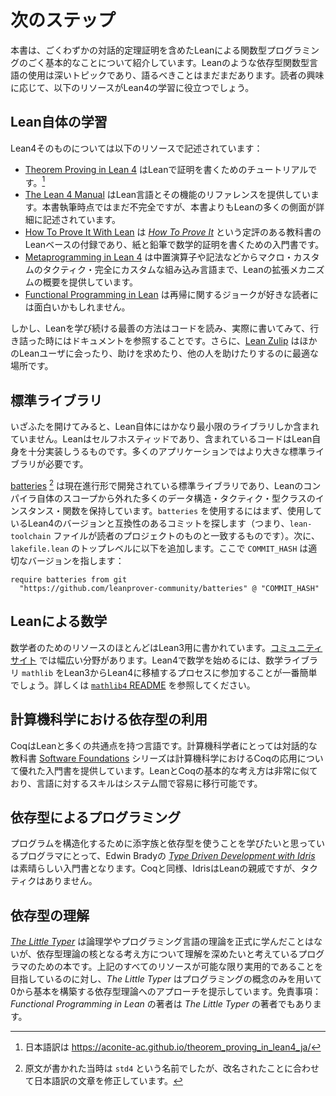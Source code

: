 <!--
# Next Steps
-->

# 次のステップ

<!--
This book introduces the very basics of functional programming in Lean, including a tiny amount of interactive theorem proving.
Using dependently-typed functional languages like Lean is a deep topic, and much can be said.
Depending on your interests, the following resources might be useful for learning Lean 4.
-->

本書は、ごくわずかの対話的定理証明を含めたLeanによる関数型プログラミングのごく基本的なことについて紹介しています。Leanのような依存型関数型言語の使用は深いトピックであり、語るべきことはまだまだあります。読者の興味に応じて、以下のリソースがLean4の学習に役立つでしょう。

<!--
## Learning Lean
-->

## Lean自体の学習

<!--
Lean 4 itself is described in the following resources:
-->

Lean4そのものについては以下のリソースで記述されています：

 <!--
 * [Theorem Proving in Lean 4](https://leanprover.github.io/theorem_proving_in_lean4/) is a tutorial on writing proofs using Lean.
 * [The Lean 4 Manual](https://leanprover.github.io/lean4/doc/) provides a reference for the language and its features. At the time of writing, it is still incomplete, but it describes many aspects of Lean in greater detail than this book.
 * [How To Prove It With Lean](https://djvelleman.github.io/HTPIwL/) is a Lean-based accompaniment to the well-regarded textbook [_How To Prove It_](https://www.cambridge.org/highereducation/books/how-to-prove-it/6D2965D625C6836CD4A785A2C843B3DA#overview) that provides an introduction to writing paper-and-pencil mathematical proofs.
 * [Metaprogramming in Lean 4](https://github.com/arthurpaulino/lean4-metaprogramming-book) provides an overview of Lean's extension mechanisms, from infix operators and notations to macros, custom tactics, and full-on custom embedded languages.
 * [Functional Programming in Lean](https://leanprover.github.io/functional_programming_in_lean/) may be interesting to readers who enjoy jokes about recursion.
-->

 * [Theorem Proving in Lean 4](https://leanprover.github.io/theorem_proving_in_lean4/) はLeanで証明を書くためのチュートリアルです。[^1]
 * [The Lean 4 Manual](https://leanprover.github.io/lean4/doc/) はLean言語とその機能のリファレンスを提供しています。本書執筆時点ではまだ不完全ですが、本書よりもLeanの多くの側面が詳細に記述されています。
 * [How To Prove It With Lean](https://djvelleman.github.io/HTPIwL/) は [_How To Prove It_](https://www.cambridge.org/highereducation/books/how-to-prove-it/6D2965D625C6836CD4A785A2C843B3DA#overview) という定評のある教科書のLeanベースの付録であり、紙と鉛筆で数学的証明を書くための入門書です。
 * [Metaprogramming in Lean 4](https://github.com/arthurpaulino/lean4-metaprogramming-book) は中置演算子や記法などからマクロ・カスタムのタクティク・完全にカスタムな組み込み言語まで、Leanの拡張メカニズムの概要を提供しています。
 * [Functional Programming in Lean](https://leanprover.github.io/functional_programming_in_lean/) は再帰に関するジョークが好きな読者には面白いかもしれません。

<!--
However, the best way to continue learning Lean is to start reading and writing code, consulting the documentation when you get stuck.
Additionally, the [Lean Zulip](https://leanprover.zulipchat.com/) is an excellent place to meet other Lean users, ask for help, and help others.
-->

しかし、Leanを学び続ける最善の方法はコードを読み、実際に書いてみて、行き詰った時にはドキュメントを参照することです。さらに、[Lean Zulip](https://leanprover.zulipchat.com/) はほかのLeanユーザに会ったり、助けを求めたり、他の人を助けたりするのに最適な場所です。

<!--
## The Standard Library
-->

## 標準ライブラリ

<!--
Out of the box, Lean itself includes a fairly minimal library.
Lean is self-hosted, and the included code is just enough to implement Lean itself.
For many applications, a larger standard library is needed.
-->

いざふたを開けてみると、Lean自体にはかなり最小限のライブラリしか含まれていません。Leanはセルフホスティッドであり、含まれているコードはLean自身を十分実装しうるものです。多くのアプリケーションではより大きな標準ライブラリが必要です。

<!--
[std4](https://github.com/leanprover/std4) is an in-progress standard library that includes many data structures, tactics, type class instances, and functions that are out of scope for the Lean compiler itself.
To use `std4`, the first step is to find a commit in its history that's compatible with the version of Lean 4 that you're using (that is, one in which the `lean-toolchain` file matches the one in your project).
Then, add the following to the top level of your `lakefile.lean`, where `COMMIT_HASH` is the appropriate version:
```lean
require std from git
  "https://github.com/leanprover/std4/" @ "COMMIT_HASH"
```
-->

[batteries](https://github.com/leanprover-community/batteries) [^2] は現在進行形で開発されている標準ライブラリであり、Leanのコンパイラ自体のスコープから外れた多くのデータ構造・タクティク・型クラスのインスタンス・関数を保持しています。`batteries` を使用するにはまず、使用しているLean4のバージョンと互換性のあるコミットを探します（つまり、`lean-toolchain` ファイルが読者のプロジェクトのものと一致するものです）。次に、`lakefile.lean` のトップレベルに以下を追加します。ここで `COMMIT_HASH` は適切なバージョンを指します：
```lean
require batteries from git
  "https://github.com/leanprover-community/batteries" @ "COMMIT_HASH"
```


<!--
## Mathematics in Lean
-->

## Leanによる数学

<!--
Most resources for mathematicians are written for Lean 3.
A wide selection are available at [the community site](https://leanprover-community.github.io/learn.html).
To get started doing mathematics in Lean 4, it is probably easiest to participate in the process of porting the mathematics library `mathlib` from Lean 3 to Lean 4.
Please see the [`mathlib4` README](https://github.com/leanprover-community/mathlib4) for further information.
-->

数学者のためのリソースのほとんどはLean3用に書かれています。[コミュニティサイト](https://leanprover-community.github.io/learn.html) では幅広い分野があります。Lean4で数学を始めるには、数学ライブラリ `mathlib` をLean3からLean4に移植するプロセスに参加することが一番簡単でしょう。詳しくは [`mathlib4` README](https://github.com/leanprover-community/mathlib4) を参照してください。

<!--
## Using Dependent Types in Computer Science
-->

## 計算機科学における依存型の利用

<!--
Coq is a language that has a lot in common with Lean.
For computer scientists, the [Software Foundations](https://softwarefoundations.cis.upenn.edu/) series of interactive textbooks provides an excellent introduction to applications of Coq in computer science.
The fundamental ideas of Lean and Coq are very similar, and skills are readily transferable between the systems.
-->

CoqはLeanと多くの共通点を持つ言語です。計算機科学者にとっては対話的な教科書 [Software Foundations](https://softwarefoundations.cis.upenn.edu/) シリーズは計算機科学におけるCoqの応用について優れた入門書を提供しています。LeanとCoqの基本的な考え方は非常に似ており、言語に対するスキルはシステム間で容易に移行可能です。

<!--
## Programming with Dependent Types
-->

## 依存型によるプログラミング

<!--
For programmers who are interested in learning to use indexed families and dependent types to structure programs, Edwin Brady's [_Type Driven Development with Idris_](https://www.manning.com/books/type-driven-development-with-idris) provides an excellent introduction.
Like Coq, Idris is a close cousin of Lean, though it lacks tactics.
-->

プログラムを構造化するために添字族と依存型を使うことを学びたいと思っているプログラマにとって、Edwin Bradyの [_Type Driven Development with Idris_](https://www.manning.com/books/type-driven-development-with-idris) は素晴らしい入門書となります。Coqと同様、IdrisはLeanの親戚ですが、タクティクはありません。

<!--
## Understanding Dependent Types
-->

## 依存型の理解

<!--
[_The Little Typer_](https://thelittletyper.com/) is a book for programmers who haven't formally studied logic or the theory of programming languages, but who want to build an understanding of the core ideas of dependent type theory.
While all of the above resources aim to be as practical as possible, _The Little Typer_ presents an approach to dependent type theory where the very basics are built up from scratch, using only concepts from programming.
Disclaimer: the author of _Functional Programming in Lean_ is also an author of _The Little Typer_.
-->

[_The Little Typer_](https://thelittletyper.com/) は論理学やプログラミング言語の理論を正式に学んだことはないが、依存型理論の核となる考え方について理解を深めたいと考えているプログラマのための本です。上記のすべてのリソースが可能な限り実用的であることを目指しているのに対し、_The Little Typer_ はプログラミングの概念のみを用いて0から基本を構築する依存型理論へのアプローチを提示しています。免責事項：_Functional Programming in Lean_ の著者は _The Little Typer_ の著者でもあります。

[^1]: 日本語訳は https://aconite-ac.github.io/theorem_proving_in_lean4_ja/
[^2]: 原文が書かれた当時は `std4` という名前でしたが、改名されたことに合わせて日本語訳の文章を修正しています。
